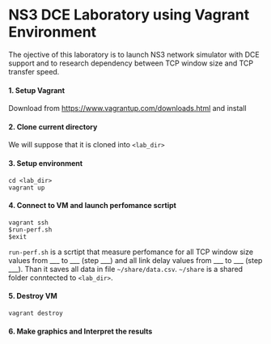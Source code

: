 # NS3 DCE Laboratory using Vagrant Environment
The ojective of this laboratory is to launch NS3 network simulator with DCE support and to research dependency
between TCP window size and TCP transfer speed.

#### 1.  Setup Vagrant
Download from https://www.vagrantup.com/downloads.html and install
#### 2.  Clone current directory

We will suppose that it is cloned into ```<lab_dir>```

#### 3. Setup environment
```
cd <lab_dir>
vagrant up
```
#### 4. Connect to VM and launch perfomance scrtipt
```
vagrant ssh
$run-perf.sh
$exit
```

```run-perf.sh``` is a scrtipt that measure perfomance for all TCP window size values from ___ to ___  (step ___)
and all link delay values from ___ to ___ (step ___). Than it saves all data in file ```~/share/data.csv```.
```~/share``` is a shared folder conntected to ```<lab_dir>```.

#### 5. Destroy VM
```vagrant destroy```

#### 6. Make graphics and Interpret the results
